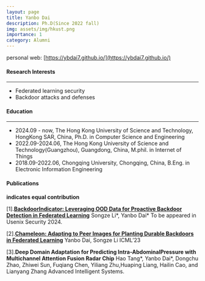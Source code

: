 ```yaml
---
layout: page
title: Yanbo Dai 
description: Ph.D(Since 2022 fall)
img: assets/img/hkust.png
importance: 1
category: Alumni
---
```

personal web: [https://ybdai7.github.io/](https://ybdai7.github.io/)

#### Research Interests
---
- Federated learning security
- Backdoor attacks and defenses

#### Education
---
- 2024.09 - now, The Hong Kong University of Science and Technology, HongKong SAR, China, Ph.D. in Computer Science and Engineering
- 2022.09-2024.06, The Hong Kong University of Science and Technology(Guangzhou), Guangdong, China, M.phil. in Internet of Things
- 2018.09-2022.06, Chongqing University, Chongqing, China, B.Eng. in Electronic Information Engineering

#### Publications
**indicates equal contribution**

[1].[**BackdoorIndicator: Leveraging OOD Data for Proactive Backdoor Detection in Federated Learning**](https://arxiv.org/abs/2405.20862)
Songze Li*, Yanbo Dai*
To be appeared in Usenix Security 2024.

[2].[**Chameleon: Adapting to Peer Images for Planting Durable Backdoors in Federated Learning**](https://arxiv.org/abs/2304.12961)
Yanbo Dai, Songze Li
ICML’23    

[3].**Deep Domain Adaptation for Predicting Intra-AbdominalPressure with Multichannel Attention Fusion Radar Chip**
Hao Tang*, Yanbo Dai*, Dongchu Zhao, Zhiwei Sun, Fuqiang Chen, Yiliang Zhu,Huaping Liang, Hailin Cao, and Lianyang Zhang
Advanced Intelligent Systems.
